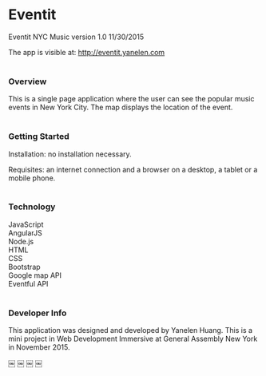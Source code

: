 # Eventit

Eventit NYC Music version 1.0 11/30/2015

The app is visible at: http://eventit.yanelen.com
<br><br>


### Overview

This is a single page application where the user can see the popular music events in New York City. The map displays the location of the event.
<br><br>


### Getting Started

Installation: no installation necessary.

Requisites: an internet connection and a browser on a desktop, a tablet or a mobile phone.
<br><br>


### Technology

JavaScript<br>
AngularJS<br>
Node.js<br>
HTML<br>
CSS<br>
Bootstrap<br>
Google map API<br>
Eventful API<br><br>


### Developer Info

This application was designed and developed by Yanelen Huang. This is a mini project in Web Development Immersive at General Assembly New York in November 2015.


￼
￼
￼
￼
